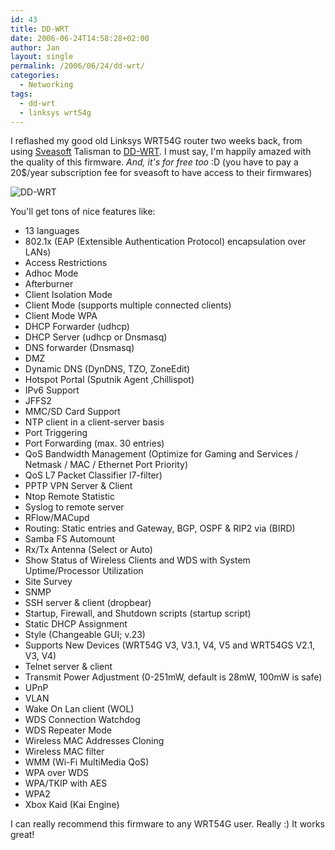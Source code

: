 ```yaml
---
id: 43
title: DD-WRT
date: 2006-06-24T14:58:28+02:00
author: Jan
layout: single
permalink: /2006/06/24/dd-wrt/
categories:
  - Networking
tags:
  - dd-wrt
  - linksys wrt54g
---
```

I reflashed my good old Linksys WRT54G router two weeks back, from using [Sveasoft](http://www.sveasoft.com/) Talisman to [DD-WRT](https://www.dd-wrt.com). I must say, I'm happily amazed with the quality of this firmware. _And, it's for free too_ :D (you have to pay a 20$/year subscription fee for sveasoft to have access to their firmwares)

![DD-WRT](/assets/images/2006/06/ddwrt1.jpg "DD-WRT")

You'll get tons of nice features like:

  * 13 languages
  * 802.1x (EAP (Extensible Authentication Protocol) encapsulation over LANs)
  * Access Restrictions
  * Adhoc Mode
  * Afterburner
  * Client Isolation Mode
  * Client Mode (supports multiple connected clients)
  * Client Mode WPA
  * DHCP Forwarder (udhcp)
  * DHCP Server (udhcp or Dnsmasq)
  * DNS forwarder (Dnsmasq)
  * DMZ
  * Dynamic DNS (DynDNS, TZO, ZoneEdit)
  * Hotspot Portal (Sputnik Agent ,Chillispot)
  * IPv6 Support
  * JFFS2
  * MMC/SD Card Support
  * NTP client in a client-server basis
  * Port Triggering
  * Port Forwarding (max. 30 entries)
  * QoS Bandwidth Management (Optimize for Gaming and Services / Netmask / MAC / Ethernet Port Priority)
  * QoS L7 Packet Classifier l7-filter)
  * PPTP VPN Server & Client
  * Ntop Remote Statistic
  * Syslog to remote server
  * RFlow/MACupd
  * Routing: Static entries and Gateway, BGP, OSPF & RIP2 via (BIRD)
  * Samba FS Automount
  * Rx/Tx Antenna (Select or Auto)
  * Show Status of Wireless Clients and WDS with System Uptime/Processor Utilization
  * Site Survey
  * SNMP
  * SSH server & client (dropbear)
  * Startup, Firewall, and Shutdown scripts (startup script)
  * Static DHCP Assignment
  * Style (Changeable GUI; v.23)
  * Supports New Devices (WRT54G V3, V3.1, V4, V5 and WRT54GS V2.1, V3, V4)
  * Telnet server & client
  * Transmit Power Adjustment (0-251mW, default is 28mW, 100mW is safe)
  * UPnP
  * VLAN
  * Wake On Lan client (WOL)
  * WDS Connection Watchdog
  * WDS Repeater Mode
  * Wireless MAC Addresses Cloning
  * Wireless MAC filter
  * WMM (Wi-Fi MultiMedia QoS)
  * WPA over WDS
  * WPA/TKIP with AES
  * WPA2
  * Xbox Kaid (Kai Engine)

I can really recommend this firmware to any WRT54G user. Really :) It works great!